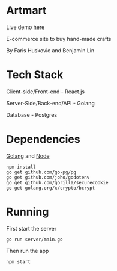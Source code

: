 # Artmart

Live demo [here](http://ec2-18-221-215-86.us-east-2.compute.amazonaws.com/)

E-commerce site to buy hand-made crafts

By Faris Huskovic and Benjamin Lin


# Tech Stack

Client-side/Front-end - React.js

Server-Side/Back-end/API - Golang

Database - Postgres

# Dependencies

[Golang](https://golang.org/dl/) and [Node](https://nodejs.org/en/)

    npm install
    go get github.com/go-pg/pg
	go get github.com/joho/godotenv
    go get github.com/gorilla/securecookie
	go get golang.org/x/crypto/bcrypt

# Running

First start the server 

    go run server/main.go

Then run the app

    npm start

